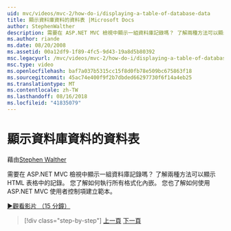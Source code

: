 ```yaml
---
uid: mvc/videos/mvc-2/how-do-i/displaying-a-table-of-database-data
title: 顯示資料庫資料的資料表 |Microsoft Docs
author: StephenWalther
description: 需要在 ASP.NET MVC 檢視中顯示一組資料庫記錄嗎？ 了解兩種方法可以顯示 HTML 表格中的記錄。 您了解如何執行所有 t...
ms.author: riande
ms.date: 08/20/2008
ms.assetid: 00a12df9-1f89-4fc5-9d43-19a8d5b80392
msc.legacyurl: /mvc/videos/mvc-2/how-do-i/displaying-a-table-of-database-data
msc.type: video
ms.openlocfilehash: baf7a037b5315cc15f8d0fb78e509bc675863f18
ms.sourcegitcommit: 45ac74e400f9f2b7dbded66297730f6f14a4eb25
ms.translationtype: MT
ms.contentlocale: zh-TW
ms.lasthandoff: 08/16/2018
ms.locfileid: "41835079"
---
```

<a name="displaying-a-table-of-database-data"></a>顯示資料庫資料的資料表
====================
藉由[Stephen Walther](https://github.com/StephenWalther)

需要在 ASP.NET MVC 檢視中顯示一組資料庫記錄嗎？ 了解兩種方法可以顯示 HTML 表格中的記錄。 您了解如何執行所有格式化內嵌。 您也了解如何使用 ASP.NET MVC 使用者控制項建立範本。

[&#9654;觀看影片 （15 分鐘）](https://channel9.msdn.com/Blogs/ASP-NET-Site-Videos/displaying-a-table-of-database-data)

> [!div class="step-by-step"]
> [上一頁](creating-model-classes-with-linq-to-sql.md)
> [下一頁](what-is-aspnet-mvc-80-minute-technical-video-for-developers-building-nerddinner.md)
